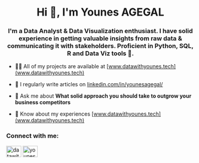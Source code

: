 <h1 align="center">Hi 👋, I'm Younes AGEGAL</h1>
<h3 align="center">I'm a Data Analyst & Data Visualization enthusiast. I have solid experience in getting valuable insights from raw data & communicating it with stakeholders. Proficient in Python, SQL, R and Data Viz tools 🚀.</h3>

- 👨‍💻 All of my projects are available at [www.datawithyounes.tech](www.datawithyounes.tech)

- 📝 I regularly write articles on [linkedin.com/in/younesagegal/](https://www.linkedin.com/in/younesagegal/)

- 💬 Ask me about **What solid approach you should take to outgrow your business competitors**

- 📄 Know about my experiences [www.datawithyounes.tech](www.datawithyounes.tech)


<h3 align="left">Connect with me:</h3>
<p align="left">
<a href="https://twitter.com/datawithyounes" target="blank"><img align="center" src="https://raw.githubusercontent.com/rahuldkjain/github-profile-readme-generator/master/src/images/icons/Social/twitter.svg" alt="datawithyounes" height="30" width="40" /></a>
<a href="https://linkedin.com/in/younesagegal" target="blank"><img align="center" src="https://raw.githubusercontent.com/rahuldkjain/github-profile-readme-generator/master/src/images/icons/Social/linked-in-alt.svg" alt="younes agabi" height="30" width="40" /></a>
</p>

